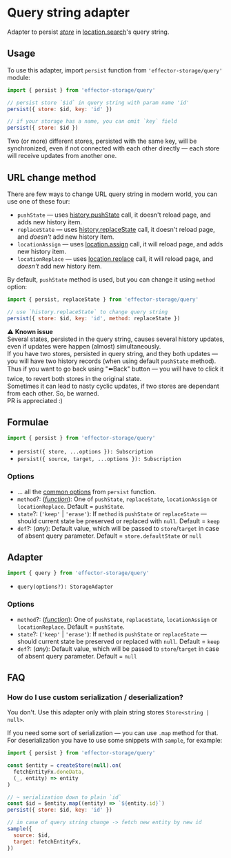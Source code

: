 # Query string adapter

Adapter to persist [_store_] in [location.search](https://developer.mozilla.org/en-US/docs/Web/API/Location/search)'s query string.

## Usage

To use this adapter, import `persist` function from `'effector-storage/query'` module:

```javascript
import { persist } from 'effector-storage/query'

// persist store `$id` in query string with param name 'id'
persist({ store: $id, key: 'id' })

// if your storage has a name, you can omit `key` field
persist({ store: $id })
```

Two (or more) different stores, persisted with the same key, will be synchronized, even if not connected with each other directly — each store will receive updates from another one.

## URL change method

There are few ways to change URL query string in modern world, you can use one of these four:

- `pushState` — uses [history.pushState](https://developer.mozilla.org/en-US/docs/Web/API/History/pushState) call, it doesn't reload page, and adds new history item.
- `replaceState` — uses [history.replaceState](https://developer.mozilla.org/en-US/docs/Web/API/History/replaceState) call, it doesn't reload page, and _doesn't_ add new history item.
- `locationAssign` — uses [location.assign](https://developer.mozilla.org/en-US/docs/Web/API/Location/assign) call, it will reload page, and adds new history item.
- `locationReplace` — uses [location.replace](https://developer.mozilla.org/en-US/docs/Web/API/Location/replace) call, it will reload page, and _doesn't_ add new history item.

By default, `pushState` method is used, but you can change it using `method` option:

```javascript
import { persist, replaceState } from 'effector-storage/query'

// use `history.replaceState` to change query string
persist({ store: $id, key: 'id', method: replaceState })
```

⚠️ **Known issue**<br>
Several states, persisted in the query string, causes several history updates, even if updates were happen (almost) simultaneously.<br>
If you have two stores, persisted in query string, and they both updates — you will have two history records (when using default `pushState` method). Thus if you want to go back using "⬅️Back" button — you will have to click it twice, to revert both stores in the original state.<br>
Sometimes it can lead to nasty cyclic updates, if two stores are dependant from each other. So, be warned.<br>
PR is appreciated :)

## Formulae

```javascript
import { persist } from 'effector-storage/query'
```

- `persist({ store, ...options }): Subscription`
- `persist({ source, target, ...options }): Subscription`

### Options

- ... all the [common options](../../README.md#options) from `persist` function.
- `method`?: ([_function_]): One of `pushState`, `replaceState`, `locationAssign` or `locationReplace`. Default = `pushState`.
- `state`?: (`'keep'` | `'erase'`): If `method` is `pushState` or `replaceState` — should current state be preserved or replaced with `null`. Default = `keep`
- `def`?: (_any_): Default value, which will be passed to `store`/`target` in case of absent query parameter. Default = `store.defaultState` or `null`

## Adapter

```javascript
import { query } from 'effector-storage/query'
```

- `query(options?): StorageAdapter`

### Options

- `method`?: ([_function_]): One of `pushState`, `replaceState`, `locationAssign` or `locationReplace`. Default = `pushState`.
- `state`?: (`'keep'` | `'erase'`): If `method` is `pushState` or `replaceState` — should current state be preserved or replaced with `null`. Default = `keep`
- `def`?: (_any_): Default value, which will be passed to `store`/`target` in case of absent query parameter. Default = `null`

## FAQ

### How do I use custom serialization / deserialization?

You don't. Use this adapter only with plain string stores `Store<string | null>`.

If you need some sort of serialization — you can use `.map` method for that. For deserialization you have to use some snippets with `sample`, for example:

```javascript
import { persist } from 'effector-storage/query'

const $entity = createStore(null).on(
  fetchEntityFx.doneData,
  (_, entity) => entity
)

// ~ serialization down to plain `id`
const $id = $entity.map((entity) => `${entity.id}`)
persist({ store: $id, key: 'id' })

// in case of query string change -> fetch new entity by new id
sample({
  source: $id,
  target: fetchEntityFx,
})
```

[_store_]: https://effector.dev/docs/api/effector/store
[_function_]: https://developer.mozilla.org/en-US/docs/Glossary/Function
